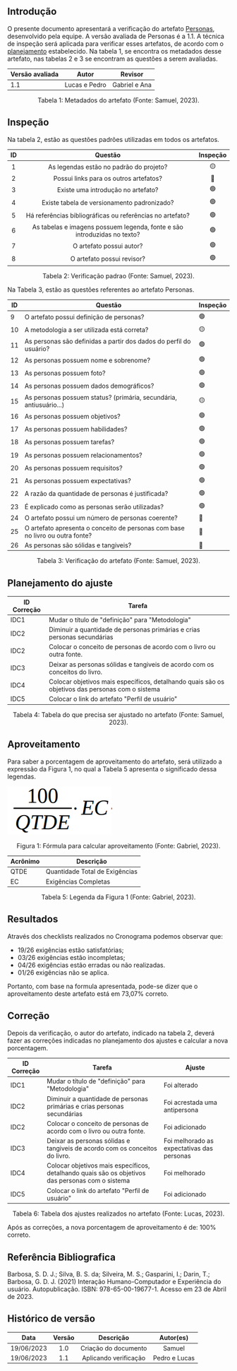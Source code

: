 ## Introdução

O presente documento apresentará a verificação do artefato [Personas](../../analise-de-requisitos/personas.md), desenvolvido pela equipe. A versão avaliada de Personas é a 1.1. A técnica de inspeção será aplicada para verificar esses artefatos, de acordo com o [planejamento](../planejamento.md) estabelecido. Na tabela 1, se encontra os metadados desse artefato, nas tabelas 2 e 3 se encontram as questões a serem avaliadas.

<center>

| Versão avaliada | Autor         | Revisor       |
| ---------------- | ------------- | ------------- |
| 1.1              | Lucas e Pedro | Gabriel e Ana |

<div style="text-align: center">
<p> Tabela 1: Metadados do artefato (Fonte: Samuel, 2023). </p>
</div>

</center>

## Inspeção

Na tabela 2, estão as questões padrões utilizadas em todos os artefatos.

| ID |                                 Questão                                 | Inspeção |
| :-: | :-----------------------------------------------------------------------: | :--------: |
| 1 |                 As legendas estão no padrão do projeto?                 |     🟡     |
| 2 |                  Possui links para os outros artefatos?                  |     🔴     |
| 3 |                   Existe uma introdução no artefato?                   |     🟢     |
| 4 |                Existe tabela de versionamento padronizado?                |     🟢     |
| 5 |      Há referências bibliográficas ou referências no artefato?      |     🟢     |
| 6 | As tabelas e imagens possuem legenda, fonte e são introduzidas no texto? |     🟢     |
| 7 |                         O artefato possui autor?                         |     🟢     |
| 8 |                        O artefato possui revisor?                        |     🟢     |

<div style="text-align: center">
    <p> Tabela 2: Verificação padrao (Fonte: Samuel, 2023).</p>
</div>

Na Tabela 3, estão as questões referentes ao artefato Personas.

| ID | Questão                                                                      | Inspeção |
| -- | ----------------------------------------------------------------------------- | ---------- |
| 9  | O artefato possui definição de personas?                                    | 🟢         |
| 10 | A metodologia a ser utilizada está correta?                                  | 🟡         |
| 11 | As personas são definidas a partir dos dados do perfil do usuário?          | 🟢         |
| 12 | As personas possuem nome e sobrenome?                                         | 🟢         |
| 13 | As personas possuem foto?                                                     | 🟢         |
| 14 | As personas possuem dados demográficos?                                      | 🟢         |
| 15 | As personas possuem status? (primária, secundária, antiusuário...)         | 🟡         |
| 16 | As personas possuem objetivos?                                                | 🟢         |
| 17 | As personas possuem habilidades?                                              | 🟢         |
| 18 | As personas possuem tarefas?                                                  | 🟢         |
| 19 | As personas possuem relacionamentos?                                          | 🟢         |
| 20 | As personas possuem requisitos?                                               | 🟢         |
| 21 | As personas possuem expectativas?                                             | 🟢         |
| 22 | A razão da quantidade de personas é justificada?                            | 🟢         |
| 23 | É explicado como as personas serão utilizadas?                              | 🟢         |
| 24 | O artefato possui um número de personas coerente?                            | 🔴         |
| 25 | O artefato apresenta o conceito de personas com base no livro ou outra fonte? | 🔴         |
| 26 | As personas são sólidas e tangiveis?                                        | 🔴         |

<div style="text-align: center">
    <p> Tabela 3: Verificação do artefato (Fonte: Samuel, 2023).</p>
</div>

## Planejamento do ajuste

| ID Correção | Tarefa                                                                                             |
| ------------- | -------------------------------------------------------------------------------------------------- |
| IDC1          | Mudar o título de "definição" para "Metodologia"                                                |
| IDC2          | Diminuir a quantidade de personas primárias e crias personas secundárias                         |
| IDC2          | Colocar o conceito de personas de acordo com o livro ou outra fonte.                               |
| IDC3          | Deixar as personas sólidas e tangiveis de acordo com os conceitos do livro.                       |
| IDC4          | Colocar objetivos mais específicos, detalhando quais são os objetivos das personas com o sistema |
| IDC5          | Colocar o link do artefato "Perfil de usuário"                                                    |

<div style="text-align: center">
<p> Tabela 4: Tabela do que precisa ser ajustado no artefato (Fonte: Samuel, 2023). </p>
</div>

## Aproveitamento

Para saber a porcentagem de aproveitamento do artefato, será utilizado a expressão da Figura 1, no qual a Tabela 5 apresenta o significado dessa legendas.

<img src="../../../images/formulaCalculoAproveitamento.png"  alt="legenda da fórmula da figura 1"/>
<div style="text-align: center">

<p> Figura 1: Fórmula para calcular aproveitamento (Fonte: Gabriel, 2023). </p>
</div>

| Acrônimo | Descrição                     |
| --------- | ------------------------------- |
| QTDE      | Quantidade Total de Exigências |
| EC        | Exigências Completas           |

<div style="text-align: center">
<p> Tabela 5: Legenda da Figura 1 (Fonte: Gabriel, 2023). </p>
</div>

## Resultados

Através dos checklists realizados no Cronograma podemos observar que:

- 19/26 exigências estão satisfatórias;
- 03/26 exigências estão incompletas;
- 04/26 exigências estão erradas ou não realizadas.
- 01/26 exigências não se aplica.

Portanto, com base na formula apresentada, pode-se dizer que o aproveitamento deste artefato está em 73,07% correto.

## Correção

Depois da verificação, o autor do artefato, indicado na tabela 2, deverá fazer as correções indicadas no planejamento dos ajustes e calcular a nova porcentagem.

| ID Correção | Tarefa                                                                                             | Ajuste                                     |
| ------------- | -------------------------------------------------------------------------------------------------- | ------------------------------------------ |
| IDC1          | Mudar o título de "definição" para "Metodologia"                                                | Foi alterado                               |
| IDC2          | Diminuir a quantidade de personas primárias e crias personas secundárias                         | Foi acrestada uma antipersona              |
| IDC2          | Colocar o conceito de personas de acordo com o livro ou outra fonte.                               | Foi adicionado                             |
| IDC3          | Deixar as personas sólidas e tangiveis de acordo com os conceitos do livro.                       | Foi melhorado as expectativas das personas |
| IDC4          | Colocar objetivos mais específicos, detalhando quais são os objetivos das personas com o sistema | Foi melhorado                              |
| IDC5          | Colocar o link do artefato "Perfil de usuário"                                                    | Foi adicionado                             |

<!-- Atualizar histórico de versão, após corrigir. -->

<div style="text-align: center">
<p> Tabela 6: Tabela dos ajustes realizados no artefato (Fonte: Lucas, 2023). </p>
</div>

Após as correções, a nova porcentagem de aproveitamento é de: 100% correto.

## Referência Bibliografica

Barbosa, S. D. J.; Silva, B. S. da; Silveira, M. S.; Gasparini, I.; Darin, T.; Barbosa, G. D. J. (2021) Interação Humano-Computador e Experiência do usuário. Autopublicação. ISBN: 978-65-00-19677-1. Acesso em 23 de Abril de 2023.

## Histórico de versão

|    Data    | Versão |       Descrição       |   Autor(es)   |
| :--------: | :-----: | :---------------------: | :-----------: |
| 19/06/2023 |   1.0   | Criação do documento |    Samuel    |
| 19/06/2023 |   1.1   | Aplicando verificação | Pedro e Lucas |
